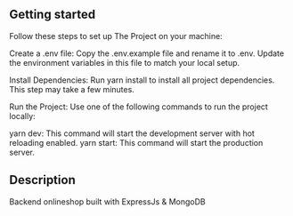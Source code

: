 ## Getting started

Follow these steps to set up The Project on your machine:

Create a .env file: Copy the .env.example file and rename it to .env. Update the environment variables in this file to match your local setup.

Install Dependencies: Run yarn install to install all project dependencies. This step may take a few minutes.

Run the Project: Use one of the following commands to run the project locally:

yarn dev: This command will start the development server with hot reloading enabled.
yarn start: This command will start the production server.

## Description

Backend onlineshop built with ExpressJs & MongoDB
